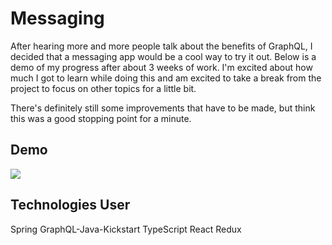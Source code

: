 # Messaging
After hearing more and more people talk about the benefits of GraphQL, I decided that a messaging app would be a cool way to try it out. Below is a demo of my progress after about 3 weeks of work. I'm excited about how much I got to learn while doing this and am excited to take a break from the project to focus on other topics for a little bit. 

There's definitely still some improvements that have to be made, but think this was a good stopping point for a minute. 

## Demo
![](messaging-demo-720.gif)

## Technologies User
Spring
GraphQL-Java-Kickstart 
TypeScript
React
Redux
